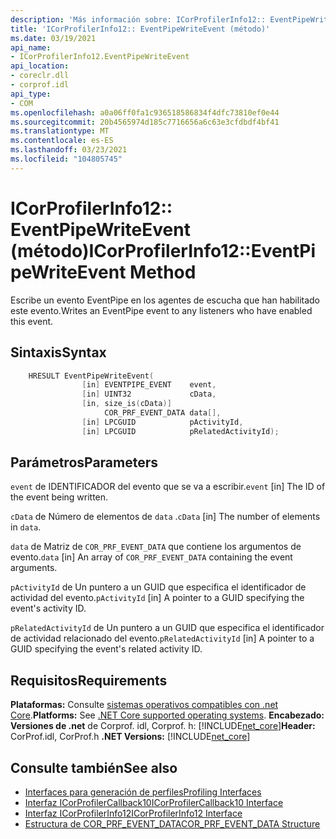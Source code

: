 ```yaml
---
description: 'Más información sobre: ICorProfilerInfo12:: EventPipeWriteEvent (método)'
title: 'ICorProfilerInfo12:: EventPipeWriteEvent (método)'
ms.date: 03/19/2021
api_name:
- ICorProfilerInfo12.EventPipeWriteEvent
api_location:
- coreclr.dll
- corprof.idl
api_type:
- COM
ms.openlocfilehash: a0a06ff0fa1c936518586834f4dfc73810ef0e44
ms.sourcegitcommit: 20b4565974d185c7716656a6c63e3cfdbdf4bf41
ms.translationtype: MT
ms.contentlocale: es-ES
ms.lasthandoff: 03/23/2021
ms.locfileid: "104805745"
---
```

# <a name="icorprofilerinfo12eventpipewriteevent-method"></a><span data-ttu-id="efc84-103">ICorProfilerInfo12:: EventPipeWriteEvent (método)</span><span class="sxs-lookup"><span data-stu-id="efc84-103">ICorProfilerInfo12::EventPipeWriteEvent Method</span></span>

<span data-ttu-id="efc84-104">Escribe un evento EventPipe en los agentes de escucha que han habilitado este evento.</span><span class="sxs-lookup"><span data-stu-id="efc84-104">Writes an EventPipe event to any listeners who have enabled this event.</span></span>
  
## <a name="syntax"></a><span data-ttu-id="efc84-105">Sintaxis</span><span class="sxs-lookup"><span data-stu-id="efc84-105">Syntax</span></span>  
  
```cpp  
    HRESULT EventPipeWriteEvent(
                [in] EVENTPIPE_EVENT    event,
                [in] UINT32             cData,
                [in, size_is(cData)]
                     COR_PRF_EVENT_DATA data[],
                [in] LPCGUID            pActivityId,
                [in] LPCGUID            pRelatedActivityId);
```  
  
## <a name="parameters"></a><span data-ttu-id="efc84-106">Parámetros</span><span class="sxs-lookup"><span data-stu-id="efc84-106">Parameters</span></span>

<span data-ttu-id="efc84-107">`event` de IDENTIFICADOR del evento que se va a escribir.</span><span class="sxs-lookup"><span data-stu-id="efc84-107">`event` [in] The ID of the event being written.</span></span>

<span data-ttu-id="efc84-108">`cData` de Número de elementos de `data` .</span><span class="sxs-lookup"><span data-stu-id="efc84-108">`cData` [in] The number of elements in `data`.</span></span>

<span data-ttu-id="efc84-109">`data` de Matriz de `COR_PRF_EVENT_DATA` que contiene los argumentos de evento.</span><span class="sxs-lookup"><span data-stu-id="efc84-109">`data` [in] An array of `COR_PRF_EVENT_DATA` containing the event arguments.</span></span>

<span data-ttu-id="efc84-110">`pActivityId` de Un puntero a un GUID que especifica el identificador de actividad del evento.</span><span class="sxs-lookup"><span data-stu-id="efc84-110">`pActivityId` [in] A pointer to a GUID specifying the event's activity ID.</span></span>

<span data-ttu-id="efc84-111">`pRelatedActivityId` de Un puntero a un GUID que especifica el identificador de actividad relacionado del evento.</span><span class="sxs-lookup"><span data-stu-id="efc84-111">`pRelatedActivityId` [in] A pointer to a GUID specifying the event's related activity ID.</span></span>

## <a name="requirements"></a><span data-ttu-id="efc84-112">Requisitos</span><span class="sxs-lookup"><span data-stu-id="efc84-112">Requirements</span></span>  

<span data-ttu-id="efc84-113">**Plataformas:** Consulte [sistemas operativos compatibles con .net Core](../../../core/install/windows.md?pivots=os-windows).</span><span class="sxs-lookup"><span data-stu-id="efc84-113">**Platforms:** See [.NET Core supported operating systems](../../../core/install/windows.md?pivots=os-windows).</span></span>
<span data-ttu-id="efc84-114">**Encabezado:** **Versiones de .net** de Corprof. idl, Corprof. h: [!INCLUDE[net_core](../../../../includes/net-core-50-md.md)]</span><span class="sxs-lookup"><span data-stu-id="efc84-114">**Header:** CorProf.idl, CorProf.h **.NET Versions:** [!INCLUDE[net_core](../../../../includes/net-core-50-md.md)]</span></span>
  
## <a name="see-also"></a><span data-ttu-id="efc84-115">Consulte también</span><span class="sxs-lookup"><span data-stu-id="efc84-115">See also</span></span>

- [<span data-ttu-id="efc84-116">Interfaces para generación de perfiles</span><span class="sxs-lookup"><span data-stu-id="efc84-116">Profiling Interfaces</span></span>](profiling-interfaces.md)
- [<span data-ttu-id="efc84-117">Interfaz ICorProfilerCallback10</span><span class="sxs-lookup"><span data-stu-id="efc84-117">ICorProfilerCallback10 Interface</span></span>](icorprofilercallback10-interface.md)
- [<span data-ttu-id="efc84-118">Interfaz ICorProfilerInfo12</span><span class="sxs-lookup"><span data-stu-id="efc84-118">ICorProfilerInfo12 Interface</span></span>](icorprofilerinfo12-interface.md)
- [<span data-ttu-id="efc84-119">Estructura de COR_PRF_EVENT_DATA</span><span class="sxs-lookup"><span data-stu-id="efc84-119">COR_PRF_EVENT_DATA Structure</span></span>](cor-prf-event-data-structure.md)
